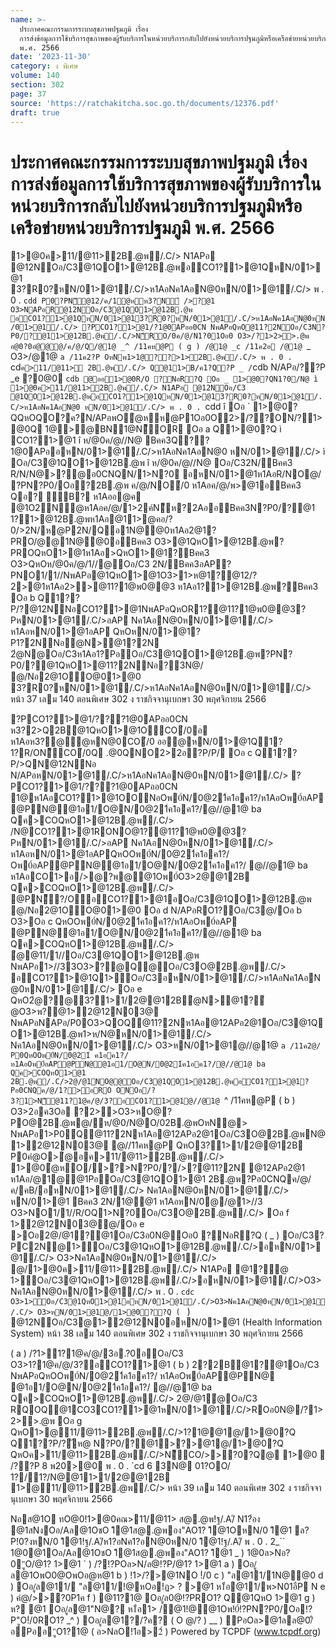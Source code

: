 ```yaml
---
name: >-
  ประกาศคณะกรรมการระบบสุขภาพปฐมภูมิ เรื่อง
  การส่งข้อมูลการใช้บริการสุขภาพของผู้รับบริการในหน่วยบริการกลับไปยังหน่วยบริการปฐมภูมิหรือเครือข่ายหน่วยบริการปฐมภูมิ
  พ.ศ. 2566
date: '2023-11-30'
category: ง พิเศษ
volume: 140
section: 302
page: 37
source: 'https://ratchakitcha.soc.go.th/documents/12376.pdf'
draft: true
---
```


# ประกาศคณะกรรมการระบบสุขภาพปฐมภูมิ เรื่อง การส่งข้อมูลการใช้บริการสุขภาพของผู้รับบริการในหน่วยบริการกลับไปยังหน่วยบริการปฐมภูมิหรือเครือข่ายหน่วยบริการปฐมภูมิ พ.ศ. 2566

1>@0ค>11/@11>2B.@พ/.C/> N1APอ @12NOอ/C3@1QO1>@12B.@พอCO1?1>@1QหN/01>@1 3?R0?หN/01>@1/.C/>ห1AอNค1AอN@0หN/01>@1/.C/> พ . 0 . `cdd P0?PN็@12/ค/1ํ@หห3?N์ />?@1 O3>NAPอR@12NOอ/C3@1QO1>@12B.@พ อCO1?1>@1QหN/01>@13?R0?หN/01>@1/.C/>ห1AอNค1AอN@0หN/01>@1/.C/> ?PCO1?1>@1/?1@0APออ0CN NพAPอQหO@11?2NOอ/C3N?P0/?@11>@12B.@พ/.C/>N็RO/0ค/@/N1?01Oอ0 O3>/?1>2>>.@พ อ@0?0อํ@@@/ค/@/Q/@1@ _^ /11คห@P ( g ) /@1@ _c /11ค2อ /@1@ `_ O3>/@1@ `a /11ค2?P OหNพ1>1@??>1>2B.@พ/.C/> พ . 0 . `cd` ค>11/@11> 2B.@พ/.C/> Q@11>B/ค1?Q?P _ / `cdb N/APอ/??P _e ?0@0 `cdb @ออ1>@0R/O ?NอR?Q Oอ _ 1>@0?QN1?0/N@ ì 1>@0ค>11/@11>2B.@พ/.C/> N1APอ @12NOอ/C3 @1QO1>@12B.@พอCO1?1>@1QหN/01>@13?R0?หN/01>@1/.C/>ห1AอNค1AอN@0 หN/01>@1/.C/> พ . 0 . `cdd î Oอ ` 1>@0?QQหOQO?ค?N/APอพOํ@หห@P1Oอ0O2>/??ON/?1>@0Q 1@>@BN1@N็OR Oอ a Q1>@0?Q ì CO1?1>@1 î ห/@0ค/@//N@ Bคค3Q??1@0APออหN/01>@1/.C/>ห1AอNค1AอN@0 หN/01>@1/.C/> ì Oอ/C3@1QO1>@12B.@พ î ห/@0ค/@//N@ Oอ/C32N/Bคค3 R/N/N@>?@อ0CNQN/1>N?0 อหN/01>@1ห1AอR/NO@/ ?PN?P0/Oอ?2B.@พ ค/@/NO่/0 ห1Aอค/@/พ>@1อBคค3 Qอ? ัB? ห1Aออ@ค @1O2N@ห1Aอค/@/1>2ค์N็ห?2AออBคค3N?P0/?@1 1?1>@12B.@พห1Aอ@11>@คอ/?0/>2N/ห@P2N/Qอ1N@@0ห1Aอ2@1?PRO/@@1N@@0อBคค3 O3>@1QหO1>@12B.@พ?PROQหO1>@1ห1Aอ>QหO1>@1?Bคค3 O3>QหOห/@0ค/@/1//@Oอ/C3 2N/Bคค3อAP?PNO1/1//NพAPอ@1QหO1>@1O3>1>ห@1?@12/?2>@1ห1Aอ2>>@11?1@พ0@@3 ห1Aอ1?1>@12B.@พ?Bคค3 Oอ b Q1??P/?@12NNอCO1?1>@1NพAPอQหOR1?@11?1@พ0@@3?PหN/01>@1/.C/>อAP Nค1AอN@0หN/01>@1/.C/> ห1AอหN/01>@1อAP QหOหN/01>@1?P1?2NNอํ@N>@1?2N 2ํ@N@Oอ/C3ห1Aอ1?PอOอ/C3@1QO1>@12B.@พ?PN?P0/?@1QหO1>@11?2NNอ?3N@/ @/Nอ2@1OO@01>@0 3?R0?หN/01>@1/.C/>ห1AอNค1AอN@0หN/01>@1/.C/> หน้า 37 เลม 140 ตอนพิเศษ 302 ง ราชกิจจานุเบกษา 30 พฤศจิกายน 2566

?PCO1?1>@1/???1@0APออ0CN ห3?2>Q2B@1QหO1>@1OCO่/0อ ห1Aอห3?@ํ@หN@0CO่/0 ออ@หN/01>@1Q1?1?R/ON็CO่/0Q .@0QNO2>2อ?P/P/ Oอ c Q1??P/>QN@12NNอ N/APอหN/01>@1/.C/>ห1AอNค1AอN@0หN/01>@1/.C/> ?PCO1?1>@1/???1@0APออ0CN 1@ห1AอCO1?1>@1OONอOพ0์N/0@21์ค1อค1?/ห1AอOพ0์อAP @PN@@1อ1/O@N/0@21์ค1อค1?/@//@1@ ba Qค>COQหO1>@12B.@พ/.C/> /N@CO1?1>@1RONO@1?@11?1@พ0@@3?PหN/01>@1/.C/>อAP Nค1AอN@0หN/01>@1/.C/> ห1AอหN/01>@1อAPQหOOพ0์N/0@21์ค1อค1?/ Oพ0์อAP@PN@@1อ1/O@N/0@21์ค1อค1?/ @//@1@ ba ห1AอCO1>อ/>@?พ@@1Oพ0์O3>2@@12B Qค>COQหO1>@12B.@พ/.C/> @PN็?/OอCO1?1>@1อOอ/C3@1QO1>@12B.@พ @/Nอ2@1OO@01>@0 Oอ d N/APอRO1?Oอ/C3@/Oอ b O3>Oอ c QหOOพ0์N/0@21์ค1อค1?/ห1AอOพ0์อAP @PN@@1อ1/O@N/0@21์ค1อค1?/@//@1@ ba Qค>COQหO1>@12B.@พ/.C/> ํ@@11/1//Oอ/C3@1QO1>@12B.@พ NพAPอ1>//33O3>?@Q@Oอ/C3O@2B.@พ/.C/> อCO1?1>@1Q1>Oอ/C3อหN/01>@1/.C/>ห1AอNค1AอN@0หN/01>@1/.C/> Oอ e QหO2ํ@?@3?1>1/2@@12Bํ@N>@1?ํ@O3>พ?@1>2@12N03@ NพAPอNAPอ/P0O3>QOQ@11?2Nห1Aอ@12APอ2@1Oอ/C3@1QO1>@12B.@พ1>ห/N@หN/01>@1/.C/> Nค1AอN@0หN/01>@1/.C/> O3>หN/01>@1@//@1@ `a /11ค2@/ P0QหOOพ0์N/0@21์ ค1อค1?/ห1AอOพ0์อAP@PN@@1อ1/O@N/0@21์ค1อค1?/@//@1@ ba Qค>COQหO1>@1 2B.@พ/.C/>2@/@1NO@@Oอ/C3@1QO1>@12B.@พอCO1?1>@1?Pอ0CNQค/@/1?>อRO ONOอ/?3?1>N็@11?1@ค/@/3?อCO1?1>@1@//@1@ `^ /11คห@P ( b ) O3>2อค3Oอ ?2>>O3>หO@?PO@2B.@พ@/ห/@0/N@O/02B.@พOหN@> NพAPอ1>P0์Q@11?2Nห1Aอ@12APอ2@1Oอ/C3O@2B.@พN@1>2@12N03@ @//11คห@P QหO3?1>1/2@@12B P0คํ@O>ํ@อค>11/@11>2B.@พ/.C/> 1>@0ํ@หO/>?>N?P0/?/>?@11?2N @12APอ2@1 ห1Aอ/@1@@1PอOอ/C3@1QO1>@1 2B.@พ?Pอ0CNQค/@/ค/คB/อหN/01>@1/.C/> Nค1AอN@0หN/01>@1/.C/> หN/01>@1 Bคค3 2N/1@@1 ห1AอหN/0@/@1>//3 O3>NO1/1//R/OQ1>N?0Oอ/C3O@2B.@พ/.C/> Oอ f 1>2@12N03@@/Oอ e >Oอ2@/@1?@1Oอ/C3อ0N@Oอ0 ?NอR?Q ( _ ) Oอ/C3?PC2N@1>Oอ/C3@1QหO1>@12B.@พ/.C/>อหN/01>@1/.C/> O3>Nค1AอN@0หN/01>@1/.C/> @/1>@0ค>11/@11>2B.@พ/.C/> N1APอ @1?ํ@ 1>Oอ/C3@1QหO1>@12B.@พ/.C/>อหN/01>@1/.C/>O3>Nค1AอN@0หN/01>@1/.C/> พ . 0 . `cdc O3>1>Oอ/C3@1QหO1>@1อหN/01>@1/.C/>O3>Nค1AอN@0หN/01>@1/.C/> O3>หN/01>@1@/1>@0??Q ( ` ) @12NOอ/C3@1>2@12N0อหN/01>@1 (Health Information System) หน้า 38 เลม 140 ตอนพิเศษ 302 ง ราชกิจจานุเบกษา 30 พฤศจิกายน 2566

( a ) /?1>1?1@ค/@/3อ.?0อOอ/C3 O3>1?1@ค/@/3?อCO1?1>@1 ( b ) 2?2B@1?@1Oอ/C3 NพAPอQหOOพ0์N/0@21์ค1อค1?/ ห1AอOพ0์อAP@PN@ @1อ1/O@N/0@21์ค1อค1?/ @//@1@ ba Qค>COQหO1>@12B.@พ/.C/> 2@/@1ํ@Oอ/C3 RQOQ@1CO3CO1?1>@1หN/01>@1/.C/>ROอ0N@/?1>2>>.@พ Oอ g QหO1>@11/@11>2B.@พ/.C/>1?1@@1@/1>@0?Q Q1??P/?ัห@ N?P0/?@1>?>@1@/1>@0?Q QหOค>11/@11>2B.@พ/.C/>N็CO/>>?0?Q@ 1>@0  /??P 8 พ20>@0 พ . 0 . `cd 6 3N@ 01?OO/ 1?/1?/N@@11>1/2@@12B 1>@11/@11>2B.@พ/.C/> หน้า 39 เลม 140 ตอนพิเศษ 302 ง ราชกิจจานุเบกษา 30 พฤศจิกายน 2566

Nอส@1O ทO@0!1>@0คณ>11/@11> ส@.@พ!ฐ/.A/ิ N1?่อง @1สNงOอ/Aล@1OชO 1ิ@1ส@.@พอง"AO1? 1ิ@1OหN/0 1ิ@1 ล? P!0?งหN/0 1ิ@1!ฐ/.A/ิห1?อNค1?อN@0หN/0 1ิ@1!ฐ/.A/ิ พ . 0 . 2_`` 1@0@1Oอ/Aล@1OชO 1ิ@1ส@.@พอง"AO1? 1ิ@1 _ ) 1@0ล>Nอ?0"ูO/@1? 1>@1 ` ) /?!?POล>N/ล@!?P/@1? 1>@1 a ) Oอ/ูล@1OพO0@OพOอ@ห@1 b ) !1>/?>@1NO !่/0 c ) "ล@11/1N@@0 d ) Oอ/ูล@11/ "ล@11/!@หOอ!ฏ> ? >@1 ห1ือ@11/พ>N01อืP N e ) คํ@/>>?0P1ค f ) @11?1@ Oอ/ูล0@!?PRO1? Q@1QหO 1>@1 g ) ห? @1 Oอ/ูล@1"N@? ห1ือ1> /@1!@@1Oพ!0์!?PN?P0/Oอ!?P"ูO!่/0RO1? _^ ) Oอ/ูล@1?/?ค? ( O @/? ) __ ) ืPอOล>@1ลล@0/ือืPออ"ูO1?1@ ( อ>NลO!1อ>2์ ) Powered by TCPDF (www.tcpdf.org)
